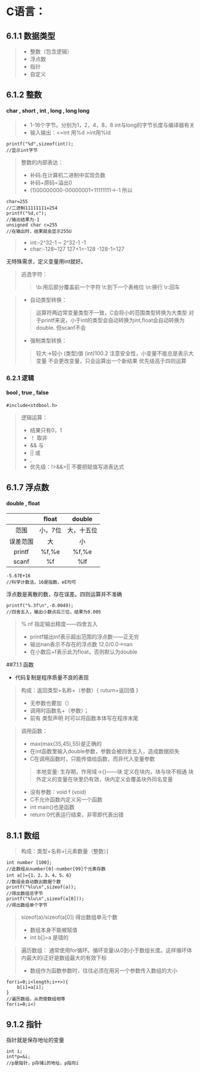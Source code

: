 # C语言：
## 6.1.1 数据类型
>* 整数（包含逻辑）
>* 浮点数
>* 指针
>* 自定义
## 6.1.2 整数
#### char , short , int , long , long long 
> * 1-16个字节。分别为1，2，4，8，8
    int与long的字节长度与编译器有关
> * 输入输出：<=int 用%d
    \>int用%ld

    printf("%d",sizeof(int));
    //显示int字节

>整数的内部表达：
>* 补码:在计算机二进制中实现负数
>* 补码+原码=溢出0
>* (1)00000000-00000001=11111111->-1
所以

    char=255
    //二进制11111111=254
    printf("%d,c");
    //输出结果为-1
    unsigned char c=255
    //在输出时，结果就会显示255U
>* int:-2^32-1 ~ 2^32-1 -1
>* char:-128~127
    127+1=-128
    -128-1=127

无特殊需求，定义变量用int就好。
>逃逸字符：
>>\b:用后部分覆盖前一个字符
\t:到下一个表格位
\n:换行
\r:回车

>* 自动类型转换：
>>运算符两边常变量类型不一致，C会将小的范围类型转换为大类型
对于printf来说，小于int的类型会自动转换为int,float会自动转换为double.
但scanf不会
>* 强制类型转换：
>>较大->较小
(类型)值        (int)100.2
注意安全性，小变量不能总是表示大变量
不会更改变量，只会运算出一个新结果
优先级高于四则运算


### 6.2.1 逻辑
#### bool , true , false

    #include<stdbool.h>
>逻辑运算：
>* 结果只有0，1
>* ！ 取非
>* && 与
>* || 或
>* ,
>* 优先级：!>&&>||
    不要把赋值写进表达式


## 6.1.7 浮点数
#### double , float
|  | float | double |
| :-----:| :----: | :----: |
| 范围 | 小，7位 | 大，十五位 |
| 误差范围 | 大 | 小 |
| printf | %f,%e | %f,%e |
| scanf | %f | %lf |
    -5.67E+16
    //科学计数法，16是指数，eE均可
浮点数是离散的数，存在误差。四则运算并不准确

    printf("%.3f\n",-0.0049);
    //四舍五入，输出小数点后三位，结果为0.005
>%.nf 指定输出精度——四舍五入
>* printf输出inf表示超出范围的浮点数——正无穷
>* 输出nan表示不存在的浮点数
    12.0/0.0->nan
>* 在小数后+f表示此为float，否则默认为double

##7.1.1 函数
* 代码复制是程序质量不良的表现
>构成：返回类型+名称+（参数）{
    ruturn+返回值
      }
>* 无参数也要加（）
>* 调用时函数名+（参数）；
>* 前有 类型声明 时可以将函数本体写在程序末尾

>调用函数：
>* max(max(35,45),55)是正确的
>* 在int函数里输入double参数，参数会被四舍五入，造成数据损失
>* C在调用函数时，只能传值给函数，而非代入变量参数
>>本地变量:
生存期，作用域->{}——块
定义在块内，块与块不相通
块外定义的变量在块里仍有效，块内定义会覆盖块外同名变量
>* 没有参数：void f (void)
>* C不允许函数内定义另一个函数
>* int main()也是函数
>* return 0代表运行结束，非零即代表出错

## 8.1.1 数组
>构成：类型+名称+[元素数量（整数）]

    int number [100];
    //此数组从number[0]-number[99]个元素存数
    int a[]={1，2，3，4，5，6}
    //数组会自动数出数据个数
    printf("%lu\n",sizeof(a));
    //得出数组总字节
    printf("%lu\n",sizeof(a[0]));
    //得出数组单个字节
>sizeof(a)/sizeof(a[0]) 得出数组单元个数
>* 数组本身不能被赋值
>* int b[]=a 是错的

>遍历数组：
通常使用for循环。循环变量i从0到小于数组长度。这样循环体内最大的i正好是数组最大的有效下标
>* 数组作为函数参数时，往往必须在用另一个参数传入数组的大小

    for(i=0;i<length;i++>){
        b[i]=a[i];
    }
    //遍历数组，从而使数组相等
    for(i=0;i<)



## 9.1.2 指针
指针就是保存地址的变量

    int i;
    int*p=&i;
    //p是指针，p存储i的地址，p指向i